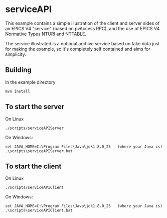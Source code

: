 # serviceAPI

This example contains a simple illustration of the client and server sides of an EPICS V4 "service"
(based on pvAccess RPC), and the use of EPICS V4 Normative Types NTURI and NTTABLE.

The service illustrated is a notional archive service based on fake data just for
making the example, so it's completely self contained and aims for simplicity.

## Building

In the example directory

    mvn install


## To start the server

On Linux

    ./scripts/serviceAPIServer

On Windows:

    set JAVA_HOME=C:\Program Files\Java\jdk1.8.0_25   (where your Java is)
    .\scripts\serviceAPIServer.bat


## To start the client

On Linux

    ./scripts/serviceAPIClient

On Windows:

    set JAVA_HOME=C:\Program Files\Java\jdk1.8.0_25   (where your Java is)
    .\scripts\serviceAPIClient.bat



